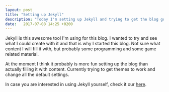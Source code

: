 ```yaml
---
layout: post
title: "Setting up Jekyll"
description: "Today I'm setting up Jekyll and trying to get the blog going"
date:   2017-07-08 14:25 +0200
---
```

Jekyll is this awesome tool I'm using for this blog. I wanted to try and see what I could create with it and that is why I started this blog. Not sure what content I will fill it with, but probably some programming and some game related material.

At the moment I think it probably is more fun setting up the blog than actually filling it with content. Currently trying to get themes to work and change all the default settings.

In case you are interested in using Jekyll yourself, check it our [here](https://jekyllrb.com).
